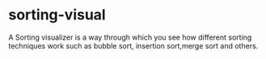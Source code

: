 # sorting-visual
A Sorting visualizer is a way through which you see how different sorting techniques work such as bubble sort, insertion sort,merge sort and others.
